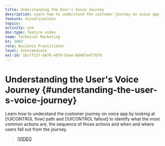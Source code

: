 ```yaml
---
title: Understanding the User's Voice Journey
description: Learn how to understand the customer journey on voice app by looking at flow path and fall out to identify what the most common actions are, the sequence of those actions and when and where users fall out from the journey.
feature: Visualizations
topics: 
activity: use
doc-type: feature video
team: Technical Marketing
kt: 2903
role: Business Practitioner
level: Intermediate
exl-id: 1bcff127-b076-49f9-bdae-60407a4ff6f8
---
```

# Understanding the User's Voice Journey {#understanding-the-user-s-voice-journey}

Learn how to understand the customer journey on voice app by looking at [!UICONTROL flow] path and [!UICONTROL fallout] to identify what the most common actions are, the sequence of those actions and when and where users fall out from the journey.

>[!VIDEO](https://video.tv.adobe.com/v/27226/?quality=12)
